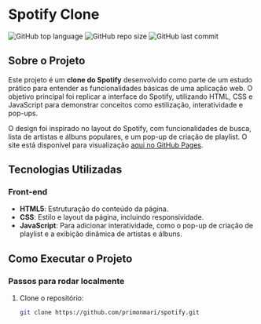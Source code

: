 # Spotify Clone  
![GitHub top language](https://img.shields.io/github/languages/top/primonmari/spotify?color=yellow) ![GitHub repo size](https://img.shields.io/github/repo-size/primonmari/spotify?color=orange) ![GitHub last commit](https://img.shields.io/github/last-commit/primonmari/spotify?color=red)

## Sobre o Projeto
Este projeto é um **clone do Spotify** desenvolvido como parte de um estudo prático para entender as funcionalidades básicas de uma aplicação web. O objetivo principal foi replicar a interface do Spotify, utilizando HTML, CSS e JavaScript para demonstrar conceitos como estilização, interatividade e pop-ups.

O design foi inspirado no layout do Spotify, com funcionalidades de busca, lista de artistas e álbuns populares, e um pop-up de criação de playlist. O site está disponível para visualização [aqui no GitHub Pages](https://primonmari.github.io/spotify/).

## Tecnologias Utilizadas

### Front-end  
- **HTML5**: Estruturação do conteúdo da página.
- **CSS**: Estilo e layout da página, incluindo responsividade.
- **JavaScript**: Para adicionar interatividade, como o pop-up de criação de playlist e a exibição dinâmica de artistas e álbuns.


## Como Executar o Projeto

### Passos para rodar localmente
1. Clone o repositório:
   ```bash
   git clone https://github.com/primonmari/spotify.git

